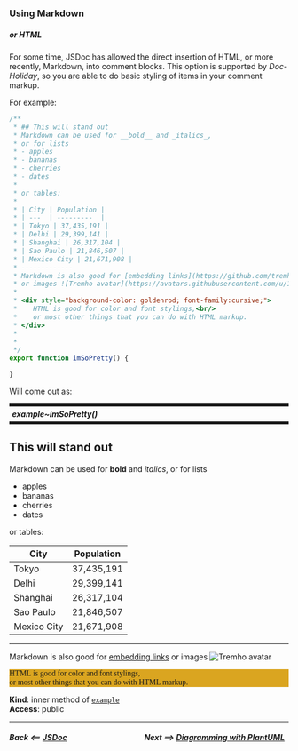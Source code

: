 

### Using Markdown
##### or HTML

For some time, JSDoc has allowed the direct insertion of HTML, or
more recently, Markdown, into comment blocks.  This option is
supported by _Doc-Holiday_, so you are able to do basic styling
of items in your comment markup.

For example:
````typescript
/**
 * ## This will stand out
 * Markdown can be used for __bold__ and _italics_,
 * or for lists
 * - apples
 * - bananas
 * - cherries
 * - dates
 *
 * or tables:
 *
 * | City | Population |
 * | ---  | ---------  |
 * | Tokyo | 37,435,191 |
 * | Delhi | 29,399,141 |
 * | Shanghai | 26,317,104 |
 * | Sao Paulo | 21,846,507 |
 * | Mexico City | 21,671,908 |
 * -------------
 * Markdown is also good for [embedding links](https://github.com/tremho/docholiday)
 * or images ![Tremho avatar](https://avatars.githubusercontent.com/u/1068385?s=400&u=0bed12755b90e2d62ed6a2dff86b28e3e2a55ff9&v=4)
 *
 * <div style="background-color: goldenrod; font-family:cursive;">
 *    HTML is good for color and font stylings,<br/>
 *    or most other things that you can do with HTML markup.
 * </div>
 *
 *
 */
export function imSoPretty() {

}

````

Will come out as:

<h5 style="margin: 10px 0px; border-width: 5px 0px; padding: 5px; border-style: solid;">
    example~imSoPretty()</h5>



<h2>This will stand out</h2>
<p>Markdown can be used for <strong>bold</strong> and <em>italics</em>,
or for lists</p>
<ul>
<li>apples</li>
<li>bananas</li>
<li>cherries</li>
<li>dates</li>
</ul>
<p>or tables:</p>
<table>
<thead>
<tr>
<th>City</th>
<th>Population</th>
</tr>
</thead>
<tbody>
<tr>
<td>Tokyo</td>
<td>37,435,191</td>
</tr>
<tr>
<td>Delhi</td>
<td>29,399,141</td>
</tr>
<tr>
<td>Shanghai</td>
<td>26,317,104</td>
</tr>
<tr>
<td>Sao Paulo</td>
<td>21,846,507</td>
</tr>
<tr>
<td>Mexico City</td>
<td>21,671,908</td>
</tr>
</tbody>
</table>
<hr>
<p>Markdown is also good for <a href="https://github.com/tremho/docholiday">embedding links</a>
or images <img src="https://avatars.githubusercontent.com/u/1068385?s=400&amp;u=0bed12755b90e2d62ed6a2dff86b28e3e2a55ff9&amp;v=4" alt="Tremho avatar"></p>
<div style="background-color: goldenrod; font-family:cursive;">
HTML is good for color and font stylings,<br/>
or most other things that you can do with HTML markup.
</div>

**Kind**: inner method of [`example`](#module_focus)  
**Access**: public


------

##### Back <==  [JSDoc](JSDoc) &nbsp;&nbsp;&nbsp;&nbsp;&nbsp;&nbsp;&nbsp;&nbsp;&nbsp;&nbsp;&nbsp;&nbsp;&nbsp;&nbsp;&nbsp;&nbsp;&nbsp;&nbsp;&nbsp;&nbsp;&nbsp;&nbsp;&nbsp;&nbsp;&nbsp;&nbsp;&nbsp;&nbsp;&nbsp;&nbsp;&nbsp;&nbsp;&nbsp;&nbsp;&nbsp;&nbsp;&nbsp;&nbsp;&nbsp;&nbsp; Next  ==>  [Diagramming with PlantUML](plantUML)
